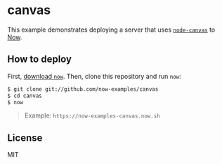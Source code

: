 # canvas

This example demonstrates deploying a server that uses
[`node-canvas`](https://github.com/Automattic/node-canvas)
to [Now](https://now.sh).

## How to deploy

First, [download `now`](https://zeit.co/download). Then, clone this
repository and run `now`:

```bash
$ git clone git://github.com/now-examples/canvas
$ cd canvas
$ now
```

> Example: `https://now-examples-canvas.now.sh`

## License

MIT

